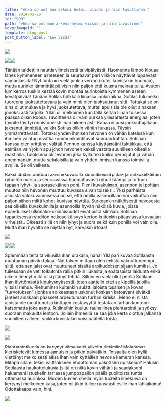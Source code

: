 ```yaml
---
title: "ehkä sä oot mun arkeni helmi, viisas ja niin tavallinen."
date: 2014-03-20
id: "909"
path: "ehka-sa-oot-mun-arkeni-helmi-viisas-ja-niin-tavallinen"
coverImageId: ""
template: blog-post
post_button_label: "Lue lisää"
---
```


[![](/images/IMG_0114_.jpg)](http://4.bp.blogspot.com/-dnEJaR2pCq0/UyrpRI0JKEI/AAAAAAAAIKM/0kRanrycIFk/s1600/IMG_0114_.jpg)

[![](/images/IMG_0159_.jpg)](http://1.bp.blogspot.com/-6rU-PnfieqQ/UyrpPg1VTZI/AAAAAAAAIKA/GP2DZ3ATozg/s1600/IMG_0159_.jpg)[![](/images/IMG_0037_.jpg)](http://4.bp.blogspot.com/-fp2P5i2ykDk/UyrpM6bSJGI/AAAAAAAAIJg/_EeZHxAk0xA/s1600/IMG_0037_.jpg)

Tänään taidettiin nauttia viimeisestä talvipäivästä. Huomenna lämpö kipuaa lähes kymmeneen asteeseen ja seuraavat pari viikkoa näyttävät lupaavasti samanlaisilta! Nyt lunta on vielä jonkin verran (kuten kuvistakin huomaa), mutta aurinko lämmittää päivisin niin paljon että kuuma meinaa tulla. Avuton lumikerros tuskin kestää kovin montaa aurinkoista kymmenen asteen kevätpäivää! Tänään Sotilas hölkkäili liinassa jonkin aikaa. Sotilas tuli melko tuoreena juoksutettavana ja vain minä olen juoksuttanut sitä. Tottakai se on aina ollut mukava ja hyvä juoksutettava, muttei apulaisia ole ollut ainakaan jonoksi asti tarjolla. Ylläri oli melkoinen kun tällä kertaa liinan toisessa päässä olikin Roosa. Tavoitteena oli vain purkaa ylimääräistä energiaa, joten tavoite täyttyi onnistuneesti ihan hikeen asti. Kauaa ei uusi juoksuttajakaan jaksanut jännittää, vaikka Sotilas olikin vähän hukassa. Täysin ymmärrettävästi. Tottakai yhden ihmisen hevonen on vähän kateissa kun ihminen vaihtuu eivätkä kommunikointitavat suoraan kohtaa. Sotilaan kanssa olen yrittänyt välttää Pennun kanssa käyttämääni taktiikkaa, että etsitään vain jokin apu johon hevonen keksii vastata suunilleen oikealla reaktiolla. Tuloksena oli hevonen joka kyllä teki kaikki perusjutut ja vähän enemmänkin, mutta sekalaisilla ja vain yhden ihmisen kanssa toimivilla avuilla. Se oli vaikeaa.

Kaksi tänään otettua rakennekuvaa. Ensimmäisessä pitkä- ja notkoselkäinen ryhditön marsu ja seuraavassa huomattavasti ryhdikkäämpi ja tuttuun tapaan lyhyt- ja suoraselkäinen poni. Pieni kuvakulman, asennon tai pohjan muutos niin hevonen muuttuu kuvassa aivan toiseksi.. Yksi parhaista asioista valokuvaamisessa on se, että omilla valinnoillaan voi vaikuttaa niin paljon siihen miltä kohde kuvissa näyttää. Surkeankin näköisestä hevosesta saa oikeilla kuvakulmilla ja asennoilla hyvän näköisiä kuvia, joissa epäedulliset ulkonäkö-ominaisuudet eivät pistä silmään. Sotilaan tapauksessa ryhditön notkoselkäisyys kertoo kuitenkin pääasiassa kuvaajan virheistä.. Oikeasti sillä on niin lyhyt ja suora selkä kuin ponilla voi vain olla. Mutta ihan hyvältä se näyttää nyt, karvakin irtoaa!

[![](/images/IMG_0020_.jpg)](http://4.bp.blogspot.com/-i0QWpopg44Q/UyrpNZrf1cI/AAAAAAAAIJo/-_OjS_v64aw/s1600/IMG_0020_.jpg)

[![](/images/IMG_0295i_.jpg)](http://4.bp.blogspot.com/-vDDanA_c-9A/UyrqABAcb-I/AAAAAAAAILI/pkPOQwNCUwM/s1600/IMG_0295i_.jpg)[![](/images/IMG_0296_.jpg)](http://4.bp.blogspot.com/-hSduCTzw7gc/Uyrp_6W8FKI/AAAAAAAAILE/sRvKg3QzTOY/s1600/IMG_0296_.jpg)

Spämmään teitä talvikuvilla ihan urakalla, haha! Yllä pari kuvaa Sotilaasta muutaman päivän takaa.. Nyt talven mittaan olen entistä vakuuttuneempi siitä, että sen jalat ovat muuttuneet sisältä arpikudoksen sijaan kumiksi. Jo tullessaan se veti tolkutonta rallia pitkin liukasta ja epätasaista laidunta enkä oikein tiennyt mitä olisi pitänyt tehdä. Silloin en vielä ollut perillä Sotilaan ihan älyttömästä kipukynnyksestä, joten ajattelin ettei se kipeillä jaloilla viitsisi riehua. Riehuminen kuitenkin sulatti jaloista tasaisen ja kovan "turvotuksen" (jonka en oikeastaan uskonut koskaan katoavan) eivätkä jänteet ainakaan päässeet arpeutumaan turhan kireiksi. Meno ei niistä ajoista ole muuttunut ja kinttujen kestävyyttä testataan tarhan kuntoon katsomatta joka aamu. Rutiineihin kuuluu rauhallinen piehtarointi ja syöksy suoraan makuulta lentoon. Jollain ihmeellä se saa joka kerta oiottua jalkansa suunilleen alleen, vaikka kuvistakin voisi päätellä toista.

[![](/images/IMG_0030_.jpg)](http://3.bp.blogspot.com/-ScGlPUpQA0Y/Uyrpr9BQlZI/AAAAAAAAIKk/GUhaj9cJkOE/s1600/IMG_0030_.jpg)

[![](/images/IMG_0292_.jpg)](http://4.bp.blogspot.com/-QbfcnPmQkv0/Uyrp_8ZCcHI/AAAAAAAAILA/j9rcFx3G4q8/s1600/IMG_0292_.jpg)

Piehtarointikuvia on kertynyt viimeiseltä viikolta riittämiin! Molemmat kieriskelevät lumessa aamuisin ja pitkin päivääkin. Toisaalta olen kyllä viettänyt melkoisesti aikaa ihan vain kyttäillen hevosia kameran kanssa. Mitäpä sitä ei tekisi välttääkseen ehdottoman pakollisen opiskelun? Halusin Sotilaasta haukottelukuvia (siitä on niitä kovin vähän) ja saadakseni haluamani istuskelin tarhassa jumppapallon päällä puolitoista tuntia ottamassa aurinkoa. Muiden kuvien ohella myös tuoreita ilmekuvia on kertynyt melkoinen kasa, joten niitäkin tullee runsaasti esille ihan lähiaikoina! Odottakaapa vain, hihi.

[![](/images/IMG_0156.JPG)](http://4.bp.blogspot.com/-Iz2_u81yLlE/Uyrptyf3NRI/AAAAAAAAIK0/RAsY9YAKIv4/s1600/IMG_0156.JPG)
